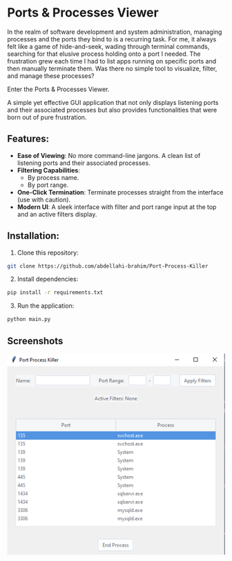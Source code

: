 # Ports & Processes Viewer

In the realm of software development and system administration, managing processes and the ports they bind to is a recurring task. For me, it always felt like a game of hide-and-seek, wading through terminal commands, searching for that elusive process holding onto a port I needed. The frustration grew each time I had to list apps running on specific ports and then manually terminate them. Was there no simple tool to visualize, filter, and manage these processes?

Enter the Ports & Processes Viewer.

A simple yet effective GUI application that not only displays listening ports and their associated processes but also provides functionalities that were born out of pure frustration.

## Features:

- **Ease of Viewing**: No more command-line jargons. A clean list of listening ports and their associated processes.
- **Filtering Capabilities**:
  - By process name.
  - By port range.
- **One-Click Termination**: Terminate processes straight from the interface (use with caution).
- **Modern UI**: A sleek interface with filter and port range input at the top and an active filters display.

## Installation:

1. Clone this repository:

```bash
git clone https://github.com/abdellahi-brahim/Port-Process-Killer
```

2. Install dependencies:

```bash
pip install -r requirements.txt
```

3. Run the application:

```bash
python main.py
```

## Screenshots
![Alt text](image.png)